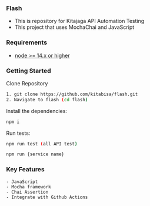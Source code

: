 
### Flash

- This is repository for Kitajaga API Automation Testing
- This project that uses MochaChai and JavaScript

### Requirements

- [node >= 14.x or higher](https://nodejs.org/en/download/)


### Getting Started

Clone Repository

```bash
1. git clone https://github.com/kitabisa/flash.git
2. Navigate to flash (cd flash)
```

Install the dependencies:

```bash
npm i
```

Run tests:

```bash
npm run test (all API test)

npm run {service name}
```

### Key Features

    - JavaScript
    - Mocha framework
    - Chai Assertion
    - Integrate with Github Actions

